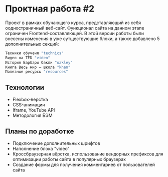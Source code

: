 # Проктная работа #2

Проект в рамках обучающего курса, представляющий из себя оодностраничный веб-сайт. Функционал сайта на данном этапе ограничен Frontend-составляющей. В этой версии работы были внесены изменения в уже сутществующие блоки, а также добавлено 5 дополнительных секций:

```sh
Техники обученя "technics"
Видео на TED "video"
История Барбары Оакли "oakley"
Книга Весь мир — школа "khan"
Полезные ресурсы "resources"
```

## Технологии

  - Flexbox-верстка
  - CSS-анимации
  - Iframe, YouTube API
  - Методология БЭМ

## Планы по доработке

  - Подключение дополнительных шрифтов
  - Наполнение блока "video"
  - Кроссбраузерная вёрстка, использование вендорных префиксов для оптимизации работы сайта в популярных браузерах
  - Создание формы для получения комментариев от пользователей сайта